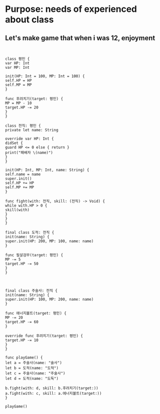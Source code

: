 
# Purpose: needs of experienced about class

## Let's make game that when i was 12, enjoyment


<pre><code>

class 평민 {
var HP: Int
var MP: Int

init(HP: Int = 100, MP: Int = 100) {
self.HP = HP
self.MP = MP
}

func 후려치기(target: 평민) {
MP = MP - 10
target.HP -= 20
}
}

class 전직: 평민 {
private let name: String

override var HP: Int {
didSet {
guard HP <= 0 else { return }
print("패배자 \(name)")
}
}

init(HP: Int, MP: Int, name: String) {
self.name = name
super.init()
self.HP += HP
self.MP += MP
}

func fight(with: 전직, skill: (전직) -> Void) {
while with.HP > 0 {
skill(with)
}
}
}

final class 도적: 전직 {
init(name: String) {
super.init(HP: 200, MP: 100, name: name)
}

func 필살검무(target: 평민) {
MP -= 5
target.HP -= 50
}
}



final class 주술사: 전직 {
init(name: String) {
super.init(HP: 100, MP: 200, name: name)
}

func 에너지볼트(target: 평민) {
MP -= 20
target.HP -= 60
}

override func 후려치기(target: 평민) {
target.HP -= 10
}
}

func playGame() {
let a = 주술사(name: "술사")
let b = 도적(name: "도적")
let c = 주술사(name: "주술사")
let d = 도적(name: "도둑")

b.fight(with: d, skill: b.후려치기(target:))
a.fight(with: c, skill: a.에너지볼트(target:))
}

playGame()

</code></pre>

